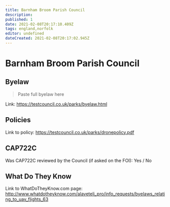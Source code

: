 ```yaml
---
title: Barnham Broom Parish Council
description:
published: 1
date: 2021-02-08T20:17:10.409Z
tags: england,norfolk
editor: undefined
dateCreated: 2021-02-08T20:17:02.945Z
---
```


# Barnham Broom Parish Council


## Byelaw
> Paste full byelaw here

Link:
https://testcouncil.co.uk/parks/byelaw.html

## Policies
Link to policy:
https://testcouncil.co.uk/parks/dronepolicy.pdf

## CAP722C

Was CAP722C reviewed by the Council (if asked on the FOI): Yes / No

## What Do They Know

Link to WhatDoTheyKnow.com page:
http://www.whatdotheyknow.com/alaveteli_pro/info_requests/byelaws_relating_to_uav_flights_63

